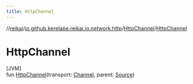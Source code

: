 ```yaml
---
title: HttpChannel
---
```

//[reikai](../../../index.html)/[io.github.kerelape.reikai.io.network.http](../index.html)/[HttpChannel](index.html)/[HttpChannel](-http-channel.html)



# HttpChannel



[JVM]\
fun [HttpChannel](-http-channel.html)(transport: [Channel](../../io.github.kerelape.reikai.io/-channel/index.html), parent: [Source](../../io.github.kerelape.reikai.io/-source/index.html))




